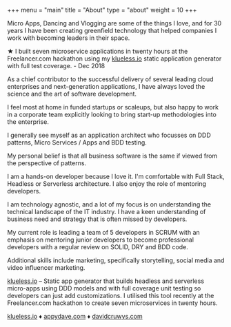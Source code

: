+++
menu = "main"
title = "About"
type = "about"
weight = 10
+++


Micro Apps, Dancing and Vlogging are some of the things I love, and for 30 years I have been creating greenfield technology that helped companies I work with becoming leaders in their space.

★ I built seven microservice applications in twenty hours at the Freelancer.com hackathon using my [klueless.io](https://klueless.io) static application generator with full test coverage. - Dec 2018

As a chief contributor to the successful delivery of several leading cloud enterprises and next-generation applications, I have always loved the science and the art of software development.

I feel most at home in funded startups or scaleups, but also happy to work in a corporate team explicitly looking to bring start-up methodologies into the enterprise.

I generally see myself as an application architect who focusses on DDD patterns, Micro Services / Apps and BDD testing.

My personal belief is that all business software is the same if viewed from the perspective of patterns.

I am a hands-on developer because I love it. I'm comfortable with Full Stack, Headless or Serverless architecture. I also enjoy the role of mentoring developers.

I am technology agnostic, and a lot of my focus is on understanding the technical landscape of the IT industry. I have a keen understanding of business need and strategy that is often missed by developers.

My current role is leading a team of 5 developers in SCRUM with an emphasis on mentoring junior developers to become professional developers with a regular review on SOLID, DRY  and BDD code.

Additional skills include marketing, specifically storytelling, social media and video influencer marketing.
		
[klueless.io](https://klueless.io) – Static app generator that builds headless and serverless micro-apps using DDD models and with full coverage unit testing so developers can just add customizations. I utilised this tool recently at the Freelancer.com hackathon to create seven microservices in twenty hours.

[klueless.io](https://klueless.io) ♦ [appydave.com](https://appydave.com) ♦ [davidcruwys.com](https://davidcruwys.com)
